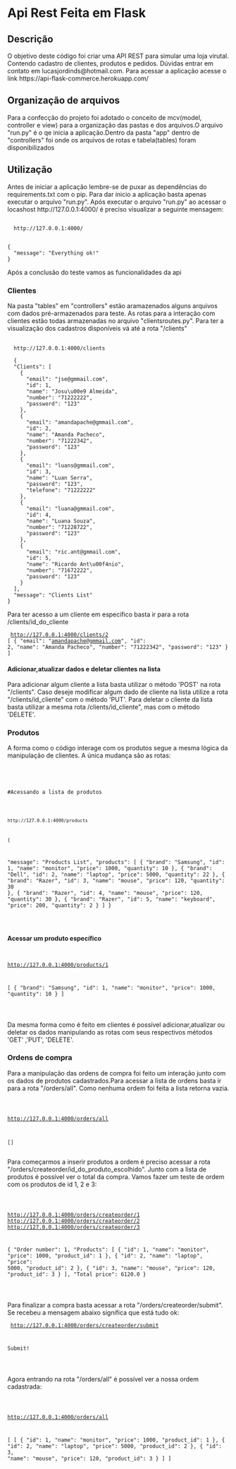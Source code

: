 <h1> Api Rest Feita em Flask</h1>



<h2>Descrição </h2>


<p> O objetivo deste código foi criar uma API REST para simular uma loja virutal. Contendo cadastro de clientes, produtos e pedidos. Dúvidas entrar em contato em lucasjordinds@hotmail.com. Para acessar a aplicação acesse o link https://api-flask-commerce.herokuapp.com/</p>


<h2>Organização de arquivos</h2>


<p> Para a confecção do projeto foi adotado o conceito de mcv(model, controller e view) para a organização das pastas e dos arquivos.O arquivo "run.py" é o qe inicia a aplicação.Dentro da pasta "app"  dentro de "controllers" foi onde os arquivos de rotas e tabela(tables) foram disponibilizados </p>





<h2>Utilização</h2>

<p>Antes de iniciar a aplicação lembre-se de puxar as dependências do requirements.txt com o pip. Para dar inicio a aplicação basta apenas executar o arquivo "run.py". Após executar o arquivo "run.py" ao acessar o locashost http://127.0.0.1:4000/  é preciso visualizar a seguinte mensagem:</p>



<pre><code> 
  http://127.0.0.1:4000/


{
  "message": "Everything ok!"
}
</code></pre>



<p>Após a conclusão do teste vamos as funcionalidades da api</p>

<h3>Clientes</h3>

<p>Na pasta "tables" em "controllers" estão aramazenados alguns arquivos com dados pré-armazenados para teste. As rotas para a interação com clientes estão todas armazenadas no arquivo "clientsroutes.py". Para ter a visualização dos cadastros disponíveis vá até a rota "/clients"</p>



<pre> <code>
  http://127.0.0.1:4000/clients
  
  {
  "Clients": [
    {
      "email": "jse@gmmail.com", 
      "id": 1, 
      "name": "Josu\u00e9 Almeida", 
      "number": "71222222", 
      "password": "123"
    }, 
    {
      "email": "amandapache@gmmail.com", 
      "id": 2, 
      "name": "Amanda Pacheco", 
      "number": "71222342", 
      "password": "123"
    }, 
    {
      "email": "luans@gmmail.com", 
      "id": 3, 
      "name": "Luan Serra", 
      "password": "123", 
      "telefone": "71222222"
    }, 
    {
      "email": "luana@gmmail.com", 
      "id": 4, 
      "name": "Luana Souza", 
      "number": "71228722", 
      "password": "123"
    }, 
    {
      "email": "ric.ant@gmmail.com", 
      "id": 5, 
      "name": "Ricardo Ant\u00f4nio", 
      "number": "71672222", 
      "password": "123"
    }
  ], 
  "message": "Clients List"
}
</code></pre>

<p>Para ter acesso a um cliente em específico basta ir para a rota /clients/id_do_cliente</p>


<code><pre>
  http://127.0.0.1:4000/clients/2
  [
  {
    "email": "amandapache@gmmail.com", 
    "id": 2, 
    "name": "Amanda Pacheco", 
    "number": "71222342", 
    "password": "123"
  }
]
</code></pre>

<h4>Adicionar,atualizar dados e deletar clientes na lista</h4>

<p>Para adicionar algum cliente a lista basta utilizar o método 'POST' na rota "/clients". Caso deseje modificar algum dado de cliente na lista utilize a rota "/clients/id_cliente" com o método 'PUT'. Para deletar o cliente da lista basta utilizar a mesma rota /clients/id_cliente", mas com o método 'DELETE'. </p>




<h3>Produtos</h3>

<p>A forma como o código interage com os produtos segue a mesma lógica da manipulação de clientes. A única mudança são as rotas:</p>

<code><pre>
  <p>#Acessando a lista de produtos</p>
  
    http://127.0.0.1:4000/products
    
    
    
    {
  "message": "Products List", 
  "products": [
    {
      "brand": "Samsung", 
      "id": 1, 
      "name": "monitor", 
      "price": 1000, 
      "quantity": 10
    }, 
    {
      "brand": "Dell", 
      "id": 2, 
      "name": "laptop", 
      "price": 5000, 
      "quantity": 22
    }, 
    {
      "brand": "Razer", 
      "id": 3, 
      "name": "mouse", 
      "price": 120, 
      "quantity": 30
    }, 
    {
      "brand": "Razer", 
      "id": 4, 
      "name": "mouse", 
      "price": 120, 
      "quantity": 30
    }, 
    {
      "brand": "Razer", 
      "id": 5, 
      "name": "keyboard", 
      "price": 200, 
      "quantity": 2
    }
  ]
}
  
</code></pre>

<h4>Acessar um produto específico</h4>
<code><pre>

  http://127.0.0.1:4000/products/1
  
  
[
  {
    "brand": "Samsung", 
    "id": 1, 
    "name": "monitor", 
    "price": 1000, 
    "quantity": 10
  }
]  



</code></pre>

<p>Da mesma forma como é feito em clientes é possível adicionar,atualizar ou deletar os dados manipulando as rotas com seus respectivos métodos 'GET' ,'PUT', 'DELETE'.</p>

<h3>Ordens de compra</h3>

<p>Para a manipulação das ordens de compra foi feito um interação junto com os dados de produtos cadastrados.Para acessar a lista de ordens basta ir para a rota "/orders/all". Como nenhuma ordem foi feita a lista retorna vazia.</p>



<code><pre>

  http://127.0.0.1:4000/orders/all
  
  []
</code></pre>

<p>Para começarmos a inserir produtos a ordem é preciso acessar a rota "/orders/createorder/id_do_produto_escolhido". Junto com a lista de produtos é possível ver o total da compra. Vamos fazer um teste de ordem com os produtos de id 1, 2 e 3:</p>


<code><pre>

  http://127.0.0.1:4000/orders/createorder/1
  http://127.0.0.1:4000/orders/createorder/2
  http://127.0.0.1:4000/orders/createorder/3
  
  
{
  "Order number": 1, 
  "Products": [
    {
      "id": 1, 
      "name": "monitor", 
      "price": 1000, 
      "product_id": 1
    }, 
    {
      "id": 2, 
      "name": "laptop", 
      "price": 5000, 
      "product_id": 2
    }, 
    {
      "id": 3, 
      "name": "mouse", 
      "price": 120, 
      "product_id": 3
    }
  ], 
  "Total price": 6120.0
}  

  
</code></pre>



<p>Para finalizar a compra basta acessar a rota "/orders/createorder/submit". Se recebeu a mensagem abaixo significa que está tudo ok:</p>

<code><pre> 
  http://127.0.0.1:4000/orders/createorder/submit
  
  Submit!

  
</code></pre>

<p>Agora entrando na rota "/orders/all" é possível ver a nossa ordem cadastrada:</p>


<code><pre>

http://127.0.0.1:4000/orders/all

[
  [
    {
      "id": 1, 
      "name": "monitor", 
      "price": 1000, 
      "product_id": 1
    }, 
    {
      "id": 2, 
      "name": "laptop", 
      "price": 5000, 
      "product_id": 2
    }, 
    {
      "id": 3, 
      "name": "mouse", 
      "price": 120, 
      "product_id": 3
    }
  ]
]



</code></pre>




